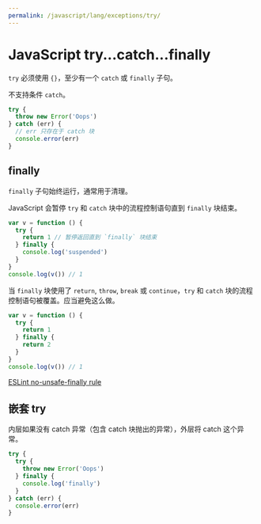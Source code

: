 ```yaml
---
permalink: /javascript/lang/exceptions/try/
---
```


# JavaScript try...catch...finally

`try` 必须使用 `{}`，至少有一个 `catch` 或 `finally` 子句。

不支持条件 `catch`。

```js
try {
  throw new Error('Oops')
} catch (err) {
  // err 只存在于 catch 块
  console.error(err)
}
```

## finally

`finally` 子句始终运行，通常用于清理。

JavaScript 会暂停 `try` 和 `catch` 块中的流程控制语句直到 `finally` 块结束。

```js
var v = function () {
  try {
    return 1 // 暂停返回直到 `finally` 块结束
  } finally {
    console.log('suspended')
  }
}
console.log(v()) // 1
```

当 `finally` 块使用了 `return`, `throw`, `break` 或 `continue`，`try` 和 `catch` 块的流程控制语句被覆盖。应当避免这么做。

```js
var v = function () {
  try {
    return 1
  } finally {
    return 2
  }
}
console.log(v()) // 1
```

[ESLint no-unsafe-finally rule](http://eslint.org/docs/rules/no-unsafe-finally)

## 嵌套 try

内层如果没有 catch 异常（包含 catch 块抛出的异常），外层将 catch 这个异常。

```js
try {
  try {
    throw new Error('Oops')
  } finally {
    console.log('finally')
  }
} catch (err) {
  console.error(err)
}
```
